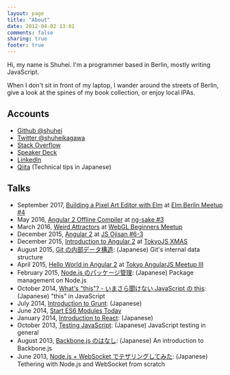 ```yaml
---
layout: page
title: "About"
date: 2012-04-02 13:01
comments: false
sharing: true
footer: true
---
```


Hi, my name is Shuhei. I'm a programmer based in Berlin, mostly writing JavaScript.

When I don't sit in front of my laptop, I wander around the streets of Berlin, give a look at the spines of my book collection, or enjoy local IPAs.

## Accounts

- [Github @shuhei](https://github.com/shuhei)
- [Twitter @shuheikagawa](https://twitter.com/shuheikagawa)
- [Stack Overflow](http://stackoverflow.com/)
- [Speaker Deck](https://speakerdeck.com/shuhei)
- [LinkedIn](http://www.linkedin.com/in/shuheikagawa)
- [Qiita](http://qiita.com/users/shuhei) (Technical tips in Japanese)

## Talks

- September 2017, [Building a Pixel Art Editor with Elm](https://speakerdeck.com/shuhei/building-a-pixel-art-editor-with-elm) at [Elm Berlin Meetup #4](https://www.meetup.com/Elm-Berlin/events/242852794/)
- May 2016, [Angular 2 Offline Compiler](https://speakerdeck.com/shuhei/angular-2-offline-compiler) at [ng-sake #3](https://ng-sake.connpass.com/event/30746/)
- March 2016, [Weird Attractors](https://speakerdeck.com/shuhei/weird-attractors) at [WebGL Beginners Meetup](https://web3dj.connpass.com/event/30009/)
- December 2015, [Angular 2](https://speakerdeck.com/shuhei/angular-2-at-js-ojisan-number-6-3) at [JS Ojisan #6-3](https://atnd.org/events/71991)
- December 2015, [Introduction to Angular 2](https://speakerdeck.com/shuhei/introduction-to-angular-2) at [TokyoJS XMAS](http://www.meetup.com/tokyojs/events/226903404/)
- August 2015, [Git の内部データ構造](https://speakerdeck.com/shuhei/git-falsenei-bu-detagou-zao): (Japanese) Git's internal data structure
- April 2015, [Hello World in Angular 2](https://speakerdeck.com/shuhei/hello-world-in-angular-2) at [Tokyo AngularJS Meetup III](https://www.meetup.com/Tokyo-AngularJS-Meetup/events/221229149/)
- February 2015, [Node.js のパッケージ管理](https://speakerdeck.com/shuhei/node-dot-js-package-management): (Japanese) Package management on Node.js
- October 2014, [What's "this"? - いまさら聞けない JavaScript の this](https://speakerdeck.com/shuhei/whats-this-imasarawen-kenai-javascript-false-this): (Japanese) "this" in JavaScript
- July 2014, [Introduction to Grunt](https://speakerdeck.com/shuhei/introduction-to-grunt): (Japanese)
- June 2014, [Start ES6 Modules Today](https://speakerdeck.com/shuhei/start-es6-modules-today)
- January 2014, [Introduction to React](https://speakerdeck.com/shuhei/introduction-to-react): (Japanese)
- October 2013, [Testing JavaScript](/talks/20131025_Testing_JavaScript): (Japanese) JavaScript testing in general
- August 2013, [Backbone.js のはなし](/talks/20130816_Introduction_to_Backbone): (Japanese) An introduction to Backbone.js
- June 2013, [Node.js + WebSocket でテザリングしてみた](https://speakerdeck.com/shuhei/node-dot-js-plus-websocket-detezaringusitemita): (Japanese) Tethering with Node.js and WebSocket from scratch
